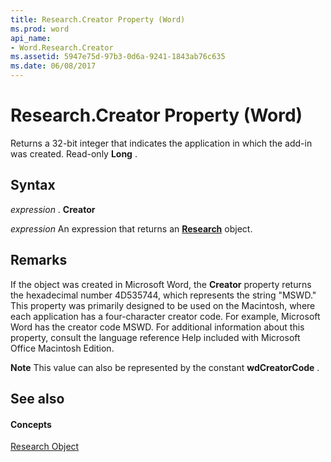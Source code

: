 ```yaml
---
title: Research.Creator Property (Word)
ms.prod: word
api_name:
- Word.Research.Creator
ms.assetid: 5947e75d-97b3-0d6a-9241-1843ab76c635
ms.date: 06/08/2017
---
```



# Research.Creator Property (Word)

Returns a 32-bit integer that indicates the application in which the add-in was created. Read-only  **Long** .


## Syntax

 _expression_ . **Creator**

 _expression_ An expression that returns an **[Research](Word.Research.md)** object.


## Remarks

If the object was created in Microsoft Word, the  **Creator** property returns the hexadecimal number 4D535744, which represents the string "MSWD." This property was primarily designed to be used on the Macintosh, where each application has a four-character creator code. For example, Microsoft Word has the creator code MSWD. For additional information about this property, consult the language reference Help included with Microsoft Office Macintosh Edition.


 **Note**  This value can also be represented by the constant  **wdCreatorCode** .


## See also


#### Concepts


[Research Object](Word.Research.md)

